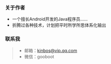 ### 关于作者
- 一个擅长Android开发的Java程序员……
- 折腾过各种技术，计划把平时所学所思体系化输出

### 联系我
> - 邮箱：kinbos@vip.qq.com 
> - 微信：gooboot
